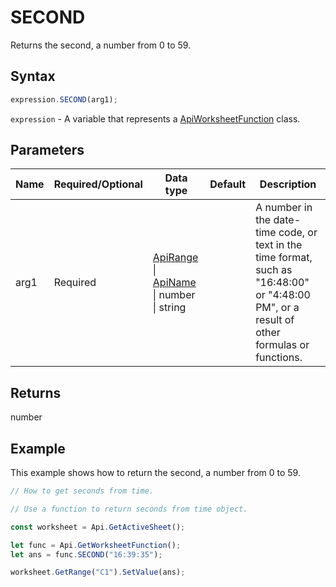 # SECOND

Returns the second, a number from 0 to 59.

## Syntax

```javascript
expression.SECOND(arg1);
```

`expression` - A variable that represents a [ApiWorksheetFunction](../ApiWorksheetFunction.md) class.

## Parameters

| **Name** | **Required/Optional** | **Data type** | **Default** | **Description** |
| ------------- | ------------- | ------------- | ------------- | ------------- |
| arg1 | Required | [ApiRange](../../ApiRange/ApiRange.md) \| [ApiName](../../ApiName/ApiName.md) \| number \| string |  | A number in the date-time code, or text in the time format, such as "16:48:00" or "4:48:00 PM", or a result of other formulas or functions. |

## Returns

number

## Example

This example shows how to return the second, a number from 0 to 59.

```javascript editor-xlsx
// How to get seconds from time.

// Use a function to return seconds from time object.

const worksheet = Api.GetActiveSheet();

let func = Api.GetWorksheetFunction();
let ans = func.SECOND("16:39:35"); 

worksheet.GetRange("C1").SetValue(ans);

```
